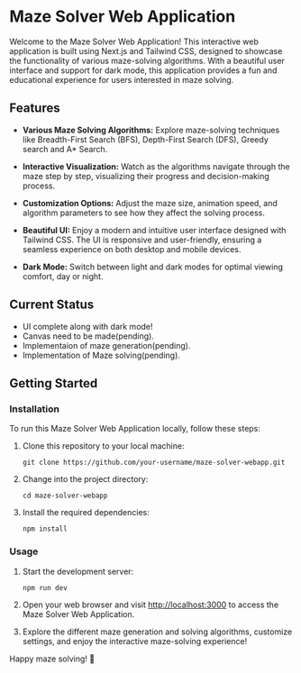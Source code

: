 # Maze Solver Web Application

Welcome to the Maze Solver Web Application! This interactive web application is built using Next.js and Tailwind CSS, designed to showcase the functionality of various maze-solving algorithms. With a beautiful user interface and support for dark mode, this application provides a fun and educational experience for users interested in maze solving.

## Features

- **Various Maze Solving Algorithms:** Explore maze-solving techniques like Breadth-First Search (BFS), Depth-First Search (DFS), Greedy search and A* Search.

- **Interactive Visualization:** Watch as the algorithms navigate through the maze step by step, visualizing their progress and decision-making process.

- **Customization Options:** Adjust the maze size, animation speed, and algorithm parameters to see how they affect the solving process.

- **Beautiful UI:** Enjoy a modern and intuitive user interface designed with Tailwind CSS. The UI is responsive and user-friendly, ensuring a seamless experience on both desktop and mobile devices.

- **Dark Mode:** Switch between light and dark modes for optimal viewing comfort, day or night.

## Current Status

- UI complete along with dark mode!
- Canvas need to be made(pending).
- Implementaion of maze generation(pending).
- Implementation of Maze solving(pending).

## Getting Started

### Installation

To run this Maze Solver Web Application locally, follow these steps:

1. Clone this repository to your local machine:

   ```
   git clone https://github.com/your-username/maze-solver-webapp.git
   ```

2. Change into the project directory:

   ```
   cd maze-solver-webapp
   ```

3. Install the required dependencies:

   ```
   npm install
   ```

### Usage

1. Start the development server:

   ```
   npm run dev
   ```

2. Open your web browser and visit [http://localhost:3000](http://localhost:3000) to access the Maze Solver Web Application.

3. Explore the different maze generation and solving algorithms, customize settings, and enjoy the interactive maze-solving experience!



Happy maze solving! 🚀
